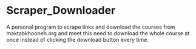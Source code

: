 # Scraper_Downloader

A personal program to scrape links and download the courses from maktabkhooneh.org and meet this need to download the whole course at once instead of clicking the download button every time.

